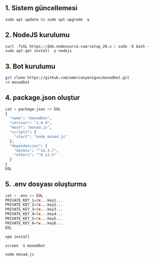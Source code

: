 ## 1. Sistem güncellemesi
```python
sudo apt update && sudo apt upgrade -y
```
## 2. NodeJS kurulumu
```python
curl -fsSL https://deb.nodesource.com/setup_20.x | sudo -E bash -
sudo apt-get install -y nodejs
```
## 3. Bot kurulumu
```bash
git clone https://github.com/omercanyenigun/monadbot.git
cd monadbot
```

## 4. package.json oluştur
```python
cat > package.json << EOL
{
  "name": "monadbot",
  "version": "1.0.0",
  "main": "monad.js",
  "scripts": {
    "start": "node monad.js"
  },
  "dependencies": {
    "dotenv": "^16.4.7",
    "ethers": "^6.13.5"
  }
}
EOL
```

## 5. .env dosyası oluşturma
```python
cat > .env << EOL
PRIVATE_KEY_1=0x...key1...
PRIVATE_KEY_2=0x...key2...
PRIVATE_KEY_3=0x...key3...
PRIVATE_KEY_4=0x...key4...
PRIVATE_KEY_5=0x...key5...
PRIVATE_KEY_6=0x...key6...
EOL
```
```python
npm install
```

```python
screen -S monadbot
```
```python
node monad.js
```





